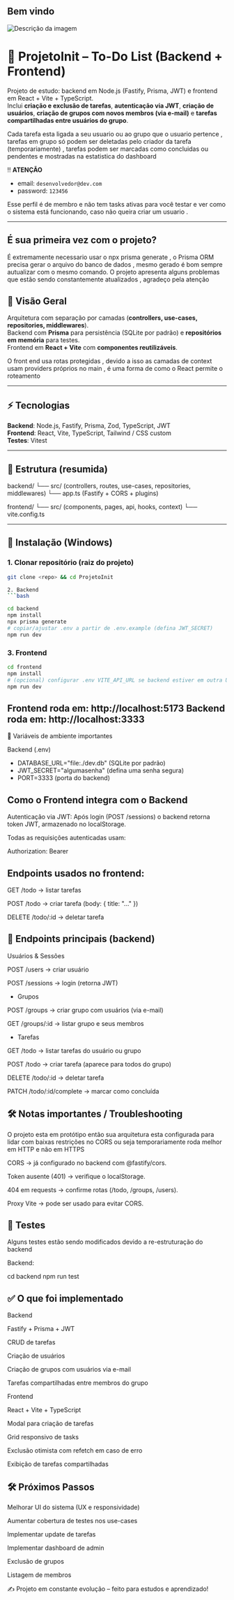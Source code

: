 ## Bem vindo

![Descrição da imagem](./images/image.png)


# 📝 ProjetoInit – To-Do List (Backend + Frontend)

Projeto de estudo: backend em Node.js (Fastify, Prisma, JWT) e frontend em React + Vite + TypeScript.  
Inclui **criação e exclusão de tarefas**, **autenticação via JWT**, **criação de usuários**, **criação de grupos com novos membros (via e-mail)** e **tarefas compartilhadas entre usuários do grupo**.  

Cada tarefa esta ligada a seu usuario ou ao grupo que o usuario pertence , tarefas em grupo só podem ser deletadas pelo criador da tarefa (temporariamente) , tarefas podem ser marcadas como concluidas ou pendentes e mostradas na estatistica do dashboard

‼️ **ATENÇÃO**  

- email: `desenvolvedor@dev.com`  
- password: `123456`  

Esse perfil é de membro e não tem tasks ativas para você testar e ver como o sistema está funcionando, caso não queira criar um usuario .  

---

## É sua primeira vez com o projeto? 
É extremamente necessario usar o npx prisma generate , o Prisma ORM precisa gerar o arquivo do banco de dados , mesmo gerado é bom sempre autualizar com o mesmo comando. 
O projeto apresenta alguns problemas que estão sendo constantemente atualizados , agradeço pela atenção 

## 📖 Visão Geral

Arquitetura com separação por camadas (**controllers, use-cases, repositories, middlewares**).  
Backend com **Prisma** para persistência (SQLite por padrão) e **repositórios em memória** para testes.  
Frontend em **React + Vite** com **componentes reutilizáveis**.  

 O front end usa rotas protegidas , devido a isso as camadas de context usam providers próprios no main , é uma forma de como o React permite o roteamento 

---

## ⚡ Tecnologias

**Backend**: Node.js, Fastify, Prisma, Zod, TypeScript, JWT  
**Frontend**: React, Vite, TypeScript, Tailwind / CSS custom  
**Testes**: Vitest  

---

## 📂 Estrutura (resumida)

backend/
└── src/ (controllers, routes, use-cases, repositories, middlewares)
└── app.ts (Fastify + CORS + plugins)

frontend/
└── src/ (components, pages, api, hooks, context)
└── vite.config.ts


---

## 🔧 Instalação (Windows)

### 1. Clonar repositório (raiz do projeto)

```bash
git clone <repo> && cd ProjetoInit

2. Backend
```bash

cd backend
npm install
npx prisma generate
# copiar/ajustar .env a partir de .env.example (defina JWT_SECRET)
npm run dev
```
### 3. Frontend
```bash
cd frontend
npm install
# (opcional) configurar .env VITE_API_URL se backend estiver em outra URL
npm run dev
```
Frontend roda em: http://localhost:5173
Backend roda em: http://localhost:3333
---
🔑 Variáveis de ambiente importantes

Backend (.env)
- DATABASE_URL="file:./dev.db" (SQLite por padrão)
- JWT_SECRET="algumasenha" (defina uma senha segura)
- PORT=3333 (porta do backend)

## Como o Frontend integra com o Backend

Autenticação via JWT:
Após login (POST /sessions) o backend retorna token JWT, armazenado no localStorage.

Todas as requisições autenticadas usam:

Authorization: Bearer <token>


## Endpoints usados no frontend:

GET /todo → listar tarefas

POST /todo → criar tarefa (body: { title: "..." })

DELETE /todo/:id → deletar tarefa



## 📡 Endpoints principais (backend)
Usuários & Sessões

POST /users → criar usuário

POST /sessions → login (retorna JWT)

- Grupos

POST /groups → criar grupo com usuários (via e-mail)

GET /groups/:id → listar grupo e seus membros

- Tarefas

GET /todo → listar tarefas do usuário ou grupo

POST /todo → criar tarefa (aparece para todos do grupo)

DELETE /todo/:id → deletar tarefa

PATCH /todo/:id/complete → marcar como concluída

## 🛠 Notas importantes / Troubleshooting

O projeto esta em protótipo então sua arquitetura esta configurada para lidar com 
baixas restrições no CORS
ou seja temporariamente roda melhor em HTTP e não em HTTPS 

CORS → já configurado no backend com @fastify/cors.

Token ausente (401) → verifique o localStorage.

404 em requests → confirme rotas (/todo, /groups, /users).

Proxy Vite → pode ser usado para evitar CORS.

## 🧪 Testes
Alguns testes estão sendo modificados devido a re-estruturação do backend

Backend:

cd backend
npm run test



## ✅ O que foi implementado
Backend

Fastify + Prisma + JWT

CRUD de tarefas

Criação de usuários

Criação de grupos com usuários via e-mail

Tarefas compartilhadas entre membros do grupo

Frontend

React + Vite + TypeScript

Modal para criação de tarefas

Grid responsivo de tasks

Exclusão otimista com refetch em caso de erro

Exibição de tarefas compartilhadas

## 🛠 Próximos Passos

 Melhorar UI do sistema (UX e responsividade)

 Aumentar cobertura de testes nos use-cases

 Implementar update de tarefas

 Implementar dashboard de admin

 Exclusão de grupos

 Listagem de membros


✍️ Projeto em constante evolução – feito para estudos e aprendizado!